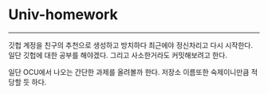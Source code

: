 # Univ-homework
-----------
깃헙 계정을 친구의 추천으로 생성하고 방치하다 최근에야 정신차리고 다시 시작한다. 일단 깃헙에 대한 공부를 해야겠다. 그리고 사소한거라도 커밋해보려고 한다.

일단 OCU에서 나오는 간단한 과제를 올려볼까 한다. 저장소 이름또한 숙제이니만큼 적당할 듯 하다.
